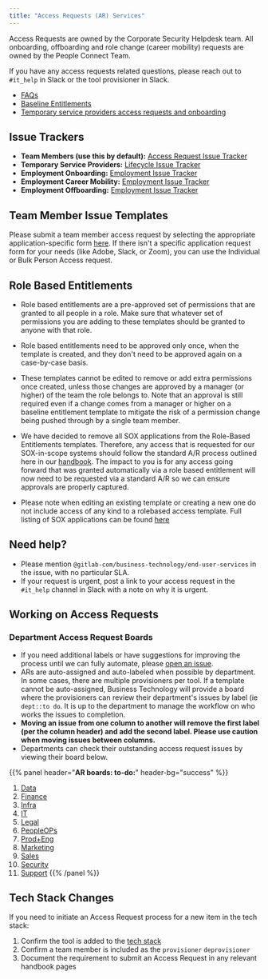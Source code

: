 ```yaml
---
title: "Access Requests (AR) Services"
---
```


Access Requests are owned by the Corporate Security Helpdesk team. All onboarding, offboarding and role change (career mobility) requests are owned by the People Connect Team.

If you have any access requests related questions, please reach out to `#it_help` in Slack or the tool provisioner in Slack.

- [FAQs](/handbook/security/corporate/services/ar/faq)
- [Baseline Entitlements](https://internal.gitlab.com/handbook/security/corporate/end-user-services/access-request/baseline-entitlements/)
- [Temporary service providers access requests and onboarding](https://internal.gitlab.com/handbook/security/corporate/end-user-services/access-request/temporary-service-providers/)

## Issue Trackers

- **Team Members (use this by default):** [Access Request Issue Tracker](https://gitlab.com/gitlab-com/team-member-epics/access-requests/-/issues)
- **Temporary Service Providers:** [Lifecycle Issue Tracker](https://gitlab.com/gitlab-com/temporary-service-providers/lifecycle/-/issues)
- **Employment Onboarding:** [Employment Issue Tracker](https://gitlab.com/gitlab-com/team-member-epics/employment/-/issues/?sort=created_date&state=opened&label_name%5B%5D=onboarding&first_page_size=20)
- **Employment Career Mobility:** [Employment Issue Tracker](https://gitlab.com/gitlab-com/team-member-epics/employment/-/issues/?sort=created_date&state=opened&label_name%5B%5D=career-mobility&first_page_size=20)
- **Employment Offboarding:** [Employment Issue Tracker](https://gitlab.com/gitlab-com/team-member-epics/employment/-/issues/?sort=created_date&state=opened&label_name%5B%5D=offboarding&first_page_size=20)

## Team Member Issue Templates

Please submit a team member access request by selecting the appropriate application-specific form [here](https://gitlab.com/gitlab-com/team-member-epics/access-requests). If there isn't a specific application request form for your needs (like Adobe, Slack, or Zoom), you can use the Individual or Bulk Person Access request.

## Role Based Entitlements

- Role based entitlements are a pre-approved set of permissions that are granted to all people in a role. Make sure that whatever set of permissions you are adding to these templates should be granted to anyone with that role.

- Role based entitlements need to be approved only once, when the template is created, and they don't need to be approved again on a case-by-case basis.

- These templates cannot be edited to remove or add extra permissions once created, unless those changes are approved by a manager (or higher) of the team the role belongs to. Note that an approval is still required even if a change comes from a manager or higher on a baseline entitlement template to mitigate the risk of a permission change being pushed through by a single team member.

- We have decided to remove all SOX applications from the Role-Based Entitlements templates.  Therefore, any access that is requested for our SOX-in-scope systems should follow the standard A/R process outlined here in our [handbook](/handbook/security/corporate/end-user-services/onboarding-access-requests/access-requests/#how-do-i-choose-which-template-to-use).  The impact to you is for any access going forward that was granted automatically via a role based entitlement will now need to be requested via a standard A/R so we can ensure approvals are properly captured.

- Please note when editing an existing template or creating a new one do not include access of any kind to a rolebased access template.  Full listing of SOX applications can be found [here](https://gitlab.com/groups/gitlab-com/internal-audit/-/wikis/IT-General-Controls)

## Need help?

- Please mention `@gitlab-com/business-technology/end-user-services` in the issue, with no particular SLA.
- If your request is urgent, post a link to your access request in the `#it_help` channel in Slack with a note on why it is urgent.

## Working on Access Requests

### Department Access Request Boards

- If you need additional labels or have suggestions for improving the process until we can fully automate, please [open an issue](https://gitlab.com/gitlab-com/it/end-user-services/issues/it-help-issue-tracker/-/issues/new).
- ARs are auto-assigned and auto-labeled when possible by department. In some cases, there are multiple provisioners per tool. If a template cannot be auto-assigned, Business Technology will provide a board where the provisioners can review their department's issues by label (ie `dept::to do`. It is up to the department to manage the workflow on who works the issues to completion.
- **Moving an issue from one column to another will remove the first label (per the column header) and add the second label. Please use caution when moving issues between columns.**
- Departments can check their outstanding access request issues by viewing their board below.

{{% panel header="**AR boards: to-do:**" header-bg="success" %}}

1. [Data](https://gitlab.com/gitlab-com/team-member-epics/access-requests/-/boards/1319045)
1. [Finance](https://gitlab.com/gitlab-com/team-member-epics/access-requests/-/boards/1319048)
1. [Infra](https://gitlab.com/gitlab-com/team-member-epics/access-requests/-/boards/1262513)
1. [IT](https://gitlab.com/gitlab-com/team-member-epics/access-requests/-/boards/1262521)
1. [Legal](https://gitlab.com/gitlab-com/team-member-epics/access-requests/-/boards/1319051)
1. [PeopleOPs](https://gitlab.com/gitlab-com/team-member-epics/access-requests/-/boards/1318841)
1. [Prod+Eng](https://gitlab.com/gitlab-com/team-member-epics/access-requests/-/boards/1319057)
1. [Marketing](https://gitlab.com/gitlab-com/team-member-epics/access-requests/-/boards/1284066)
1. [Sales](https://gitlab.com/gitlab-com/team-member-epics/access-requests/-/boards/1262518)
1. [Security](https://gitlab.com/gitlab-com/team-member-epics/access-requests/-/boards/1319052)
1. [Support](https://gitlab.com/gitlab-com/team-member-epics/access-requests/-/boards/1319053)
{{% /panel %}}

## Tech Stack Changes

If you need to initiate an Access Request process for a new item in the tech stack:

1. Confirm the tool is added to the [tech stack](https://gitlab.com/gitlab-com/www-gitlab-com/-/blob/master/data/tech_stack.yml)
1. Confirm a team member is included as the `provisioner` `deprovisioner`
1. Document the requirement to submit an Access Request in any relevant handbook pages
